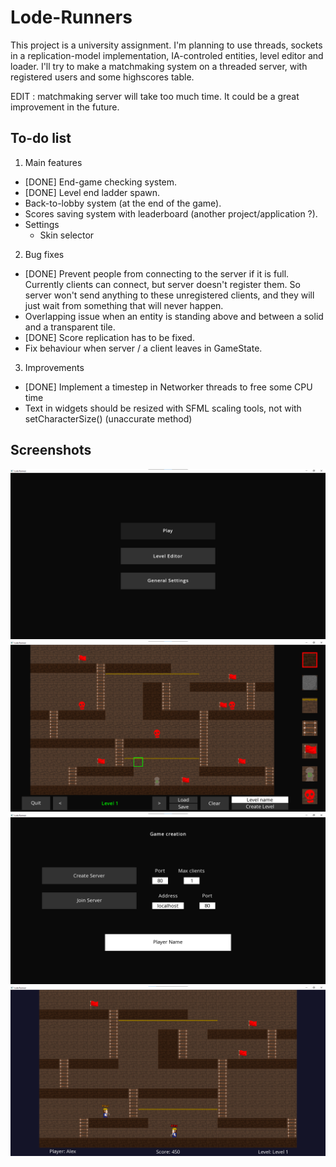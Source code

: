 # Lode-Runners
This project is a university assignment. I'm planning to use threads, sockets in a replication-model implementation, IA-controled  entities, level editor and loader. I'll try to make a matchmaking system on a threaded server, with registered users and some highscores table.

EDIT : matchmaking server will take too much time. It could be a great improvement in the future.

## To-do list

1. Main features
  - [DONE] End-game checking system.
  - [DONE] Level end ladder spawn.
  - Back-to-lobby system (at the end of the game).
  - Scores saving system with leaderboard (another project/application ?).
  - Settings
    - Skin selector
2. Bug fixes
  - [DONE] Prevent people from connecting to the server if it is full. Currently clients can connect, but server doesn't register them. So server won't send anything to these unregistered clients, and they will just wait from something that will never happen.
  - Overlapping issue when an entity is standing above and between a solid and a transparent tile.
  - [DONE] Score replication has to be fixed.
  - Fix behaviour when server / a client leaves in GameState.
3. Improvements
  - [DONE] Implement a timestep in Networker threads to free some CPU time
  - Text in widgets should be resized with SFML scaling tools, not with setCharacterSize() (unaccurate method)

## Screenshots
![Alt text](/screenshots/MainMenu_0.png?raw=true)
![Alt text](/screenshots/LevelEditor_0.png?raw=true)
![Alt text](/screenshots/PreLobby_0.png?raw=true)
![Alt text](/screenshots/Game_0.png?raw=true)
